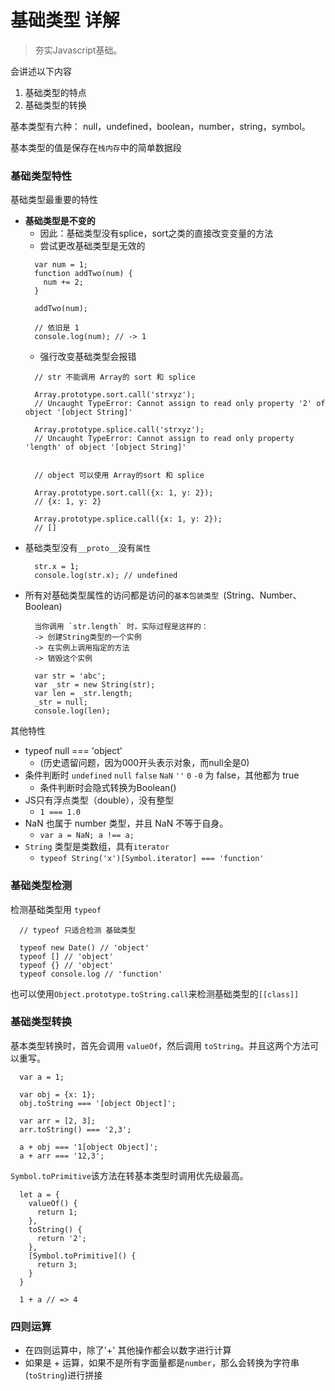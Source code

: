 # 基础类型 详解

> 夯实Javascript基础。

会讲述以下内容
1. 基础类型的特点
2. 基础类型的转换

基本类型有六种： null，undefined，boolean，number，string，symbol。

基本类型的值是保存在`栈内存`中的简单数据段

### 基础类型特性

基础类型最重要的特性

- **基础类型是不变的**
  -  因此：基础类型没有splice，sort之类的直接改变变量的方法
  -  尝试更改基础类型是无效的
  ```
    var num = 1;
    function addTwo(num) {
      num += 2;
    }

    addTwo(num);

    // 依旧是 1
    console.log(num); // -> 1
  ```
  -  强行改变基础类型会报错
  ```
    // str 不能调用 Array的 sort 和 splice

    Array.prototype.sort.call('strxyz');
    // Uncaught TypeError: Cannot assign to read only property '2' of object '[object String]'

    Array.prototype.splice.call('strxyz');
    // Uncaught TypeError: Cannot assign to read only property 'length' of object '[object String]'


    // object 可以使用 Array的sort 和 splice

    Array.prototype.sort.call({x: 1, y: 2});
    // {x: 1, y: 2}

    Array.prototype.splice.call({x: 1, y: 2});
    // []
  ```
- 基础类型没有`__proto__`没有`属性`
  ```
    str.x = 1;
    console.log(str.x); // undefined
  ```
- 所有对基础类型属性的访问都是访问的`基本包装类型 `(String、Number、Boolean)
  ```
    当你调用 `str.length` 时，实际过程是这样的：
    -> 创建String类型的一个实例
    -> 在实例上调用指定的方法
    -> 销毁这个实例

    var str = 'abc';
    var _str = new String(str);
    var len = _str.length;
    _str = null;
    console.log(len);
  ```


其他特性

*  typeof null === 'object'
   -  (历史遗留问题，因为000开头表示对象，而null全是0)
*  条件判断时 `undefined` `null` `false` `NaN` `''` `0` `-0` 为 false，其他都为 true
   -  条件判断时会隐式转换为Boolean()
*  JS只有浮点类型（double），没有整型
   -  `1 === 1.0`
*  NaN 也属于 number 类型，并且 NaN 不等于自身。
   *  `var a = NaN; a !== a;`
*  `String` 类型是类数组，具有`iterator`
   *  `typeof String('x')[Symbol.iterator] === 'function'`

### 基础类型检测

检测基础类型用 `typeof`

```
  // typeof 只适合检测 基础类型

  typeof new Date() // 'object'
  typeof [] // 'object'
  typeof {} // 'object'
  typeof console.log // 'function'
```

也可以使用`Object.prototype.toString.call`来检测基础类型的`[[class]]`

### 基础类型转换

基本类型转换时，首先会调用 `valueOf`，然后调用 `toString`。并且这两个方法可以重写。

```
  var a = 1;

  var obj = {x: 1};
  obj.toString === '[object Object]';

  var arr = [2, 3];
  arr.toString() === '2,3';

  a + obj === '1[object Object]';
  a + arr === '12,3';
```

`Symbol.toPrimitive`该方法在转基本类型时调用优先级最高。

```
  let a = {
    valueOf() {
      return 1;
    },
    toString() {
      return '2';
    },
    [Symbol.toPrimitive]() {
      return 3;
    }
  }

  1 + a // => 4
```

### 四则运算
- 在四则运算中，除了'+' 其他操作都会以数字进行计算
- 如果是 + 运算，如果不是所有字面量都是`number`，那么会转换为字符串(`toString`)进行拼接


